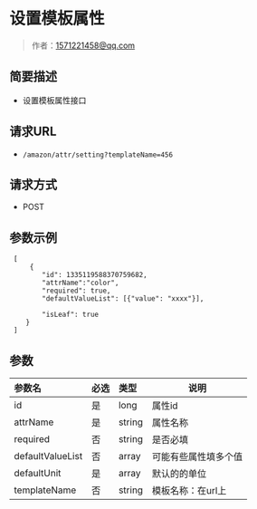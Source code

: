# 设置模板属性

> 作者：1571221458@qq.com

## 简要描述

- 设置模板属性接口

## 请求URL
- ` /amazon/attr/setting?templateName=456 `
  
## 请求方式
- POST 

## 参数示例 

```
 [
     {
        "id": 1335119588370759682,
        "attrName":"color",
        "required": true,
        "defaultValueList": [{"value": "xxxx"}],

        "isLeaf": true
    }
 ]
```

## 参数

|参数名|必选|类型|说明|
|:----    |:---|:----- |-----   |
|id |是  |long |属性id   |
|attrName |是  |string |属性名称   |
|required |否  |string | 是否必填    |
|defaultValueList     |否  |array | 可能有些属性填多个值    |
|defaultUnit     |是  |array |默认的的单位   |
|templateName     |否  |string |模板名称：在url上   |